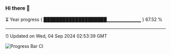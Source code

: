 ### Hi there 👋

⏳ Year progress { ████████████████████▁▁▁▁▁▁▁▁▁▁ } 67.52 %

---

⏰ Updated on Wed, 04 Sep 2024 02:53:39 GMT

![Progress Bar CI](https://github.com/IshwaranRudhara/GIT-ACTION/workflows/Progress%20Bar%20CI/badge.svg)
